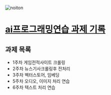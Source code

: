 ![noiton](https://upload.wikimedia.org/wikipedia/commons/e/e9/Notion-logo.svg)   
# [ai프로그래밍연습 과제 기록](https://dryoon.notion.site/ai-b78ae131273b4d588dc232e60fc5e5a9?pvs=4)


## 과제 목록
- 1주차 게임전적사이트 크롤링
- 2주차 뉴스기사크롤링후 전처리
- 3주차 벡터스토어, 임베딩
- 5주차 오디오, 이미지 처리 연습
- 6주차 텍스트 처리 연습
